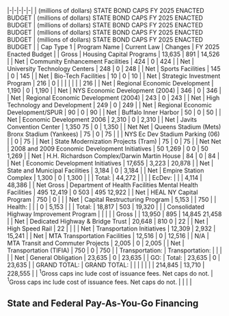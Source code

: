 |-|-|-|-|-|
| (millions of dollars) STATE BOND CAPS FY 2025 ENACTED BUDGET | (millions of dollars) STATE BOND CAPS FY 2025 ENACTED BUDGET | (millions of dollars) STATE BOND CAPS FY 2025 ENACTED BUDGET | (millions of dollars) STATE BOND CAPS FY 2025 ENACTED BUDGET | (millions of dollars) STATE BOND CAPS FY 2025 ENACTED BUDGET |
| Cap Type 1 | Program Name | Current Law | Changes | FY 2025 Enacted Budget |
| Gross | Housing Capital Programs | 13,635 | 891 | 14,526 |
| Net | Community Enhancement Facilities | 424 | 0 | 424 |
| Net | University Technology Centers | 248 | 0 | 248 |
| Net | Sports Facilities | 145 | 0 | 145 |
| Net | Bio-Tech Facilities | 10 | 0 | 10 |
| Net | Strategic Investment Program | 216 | 0 | |
| | | | | 216 |
| Net | Regional Economic Development | 1,190 | 0 | 1,190 |
| Net | NYS Economic Development (2004) | 346 | 0 | 346 |
| Net | Regional Economic Development (2004) | 243 | 0 | 243 |
| Net | High Technology and Development | 249 | 0 | 249 |
| Net | Regional Economic Development/SPUR | 90 | 0 | 90 |
| Net | Buffalo Inner Harbor | 50 | 0 | 50 |
| Net | Economic Development 2006 | 2,310 | 0 | 2,310 |
| Net | Javits Convention Center | 1,350 75 | 0 | 1,350 |
| Net Net | Queens Stadium (Mets) Bronx Stadium (Yankees) | 75 | 0 | 75 |
| | NYS Ec Dev Stadium Parking (06) | | 0 | 75 |
| Net | State Modernization Projects (Tram) | 75 | 0 | 75 |
| Net Net | 2008 and 2009 Economic Development Initiatives | 50 1,269 | 0 0 | 50 1,269 |
| Net | H.H. Richardson Complex/Darwin Martin House | 84 | 0 | 84 |
| Net | Economic Development Initiatives | 17,655 | 3,223 | 20,878 |
| Net | State and Municipal Facilities | 3,184 | 0 | 3,184 |
| Net | Empire Station Complex | 1,300 | 0 | 1,300 |
| | Total: | 44,272 | | |
| EcDev: | | | 4,114 | 48,386 |
| Net Gross | Department of Health Facilities Mental Health Facilities | 495 12,419 | 0 503 | 495 12,922 |
| Net | HEAL NY Capital Program | 750 | 0 | |
| Net | Capital Restructuring Program | 5,153 | | 750 |
| Health: | | | 0 | 5,153 |
| | Total: | 18,817 | 503 | 19,320 |
| | Consolidated Highway Improvement Program | | | |
| Gross | | 13,950 | 895 | 14,845 21,458 |
| Net | Dedicated Highway & Bridge Trust | 20,648 | 810 0 | 22 |
| Net | High Speed Rail | 22 | | |
| Net | Transportation Initiatives | 12,309 | 2,932 | 15,241 |
| Net | MTA Transportation Facilities | 12,516 | 0 | 12,516 |
| N/A | MTA Transit and Commuter Projects | 2,005 | 0 | 2,005 |
| Net | Transportation (TIFIA) | 750 | 0 | 750 |
| Transportation: | Transportation: | | | |
| Net | General Obligation | 23,635 | 0 | 23,635 |
| GO: | Total: | 23,635 | 0 | 23,635 |
| GRAND TOTAL: | GRAND TOTAL: | | | |
| | | 214,845 | 13,710 | 228,555 |
| $^{1 }$Gross caps inc lude cost of issuance fees. Net caps do not. | $^{1 }$Gross caps inc lude cost of issuance fees. Net caps do not. | | | |

## **State and Federal Pay-As-You-Go Financing**